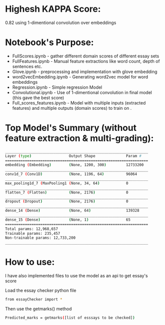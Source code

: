 # Highesh KAPPA Score:
 0.82 using 1-dimentional convolution over embeddings

# Notebook's Purpose:
* FullScores.ipynb - gather different domain scores of different essay sets
* FullFeatures.ipynb - Manual feature extractions like word count, depth of sentences etc.
* Glove.ipynb - preprocessing and implementation with glove embedding
* word2vecEmbedding.ipynb - Generating word2vec model for word embeddings
* Regression.ipynb - Simple regression Model
* Convolutional.ipynb - Use of 1-dimentional convolution in final model (this gave the best score)
* Full_scores_features.ipynb - Model with multiple inputs (extracted features) and multiple outputs (domain scores) to train on .
# Top Model's Summary (without feature extraction & multi-grading):

```sh
_________________________________________________________________
Layer (type)                 Output Shape              Param #   
=================================================================
embedding (Embedding)        (None, 1200, 300)         12733200  
_________________________________________________________________
conv1d_7 (Conv1D)            (None, 1196, 64)          96064     
_________________________________________________________________
max_pooling1d_7 (MaxPooling1 (None, 34, 64)            0         
_________________________________________________________________
flatten_7 (Flatten)          (None, 2176)              0         
_________________________________________________________________
dropout (Dropout)            (None, 2176)              0         
_________________________________________________________________
dense_14 (Dense)             (None, 64)                139328    
_________________________________________________________________
dense_15 (Dense)             (None, 1)                 65        
=================================================================
Total params: 12,968,657
Trainable params: 235,457
Non-trainable params: 12,733,200
_________________________________________________________________
```

# How to use:

I have also implemented files to use the model as an api to get essay's score

Load the essay checker python file
```sh
from essayChecker import *
```

Then use the getmarks() method
```sh
Predicted_marks = getmarks([list of esssays to be checked])
```